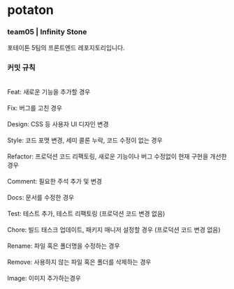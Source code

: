# potaton

### team05 | Infinity Stone

포테이톤 5팀의 프론트엔드 레포지토리입니다. 

### 커밋 규칙
<br>Feat: 새로운 기능을 추가할 경우</br>
<br>Fix: 버그를 고친 경우</br>
<br>Design: CSS 등 사용자 UI 디자인 변경</br>
<br>Style: 코드 포맷 변경, 세미 콜론 누락, 코드 수정이 없는 경우</br>
<br>Refactor: 프로덕션 코드 리팩토링, 새로운 기능이나 버그 수정없이 현재 구현을 개선한 경우</br>
<br>Comment: 필요한 주석 추가 및 변경</br>
<br>Docs: 문서를 수정한 경우</br>
<br>Test: 테스트 추가, 테스트 리팩토링 (프로덕션 코드 변경 없음)</br>
<br>Chore: 빌드 태스크 업데이트, 패키지 매니저 설정할 경우 (프로덕션 코드 변경 없음)</br>
<br>Rename: 파일 혹은 폴더명을 수정하는 경우</br>
<br>Remove: 사용하지 않는 파일 혹은 폴더를 삭제하는 경우</br>
<br>Image: 이미지 추가하는경우</br>
